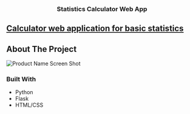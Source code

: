 
  <h3 align="center">Statistics Calculator Web App </h3>
  
 ## [Calculator web application for basic statistics](https://agile-ravine-52563.herokuapp.com)

<!-- ABOUT THE PROJECT -->
## About The Project

![Product Name Screen Shot](https://i.imgur.com/nfVfgIK.png "Picture")

### Built With

* Python
* Flask
* HTML/CSS
